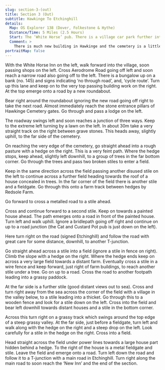 ```yaml
---
slug: section-3-(out)
title: Section 3 (Out)
subtitle: Hawkinge To Etchinghill
details:
  Map: OS Explorer 138 (Dover, Folkestone & Hythe)
  Distance/Time: 5 Miles (2.5 Hours)
  Start: The ‘White Horse’ pub. There is a village car park further into the village by shops.
  Comment: >
    There is much new building in Hawkinge and the cemetery is a little tricky to navigate but thereafter the route is in quiet countryside. In the final section there are excellent views. There are stiles.
portraitMap: false
---
```

With the White Horse Inn on the left, walk forward into the village, soon passing shops on the left. Cross Aerodrome Road going off left and soon reach a narrow road also going off to the left. There is a bungalow up on a bank (no. 145) and signs indicating ‘no through road’, and, ‘cycle route’. Turn up this lane and keep on to the very top passing building work on the right. At the top emerge onto a road by a new roundabout.

Bear right around the roundabout ignoring the new road going off right to take the next road. Almost immediately reach the stone entrance pillars of Hawkinge Cemetery gates. Go through and pass a lodge on the left.

The roadway swings left and soon reaches a junction of three ways. Keep to the extreme left turning by a lawn on the left. In about 30m take a very straight track on the right between grave stones. This heads away, slightly uphill, to the far side of the cemetery.

On reaching the very edge of the cemetery, go straight ahead into a rough pasture with a hedge on the right. This is a very feint path. Where the hedge stops, keep ahead, slightly left downhill, to a group of trees in the far bottom corner. Go through the trees and pass two broken stiles to enter a field.

Keep in the same direction across the field passing another disused stile on the left to continue across a further field heading towards the roof of a house concealed in trees. In the far corner of the field there is another stile and a fieldgate. Go through this onto a farm track between hedges by Redsole Farm.

Go forward to cross a metalled road to a stile ahead.

Cross and continue forward to a second stile. Keep on towards a painted house ahead. The path emerges onto a road in front of the painted house. Turn left and walk uphill. Ignore a bridlepath going off right and continue on up to a road junction (the Cat and Custard Pot pub is just down on the left).

Here turn right on the road (signed Etchinghill) and follow the road with great care for some distance, downhill, to another T-junction.

Go straight ahead across a stile into a field (ignore a stile in fence on right). Climb the slope with a hedge on the right. Where the hedge ends keep on across a very large field towards a distant farm. Eventually cross a stile in a wire fence and keep forward, just right of farm buildings, to reach another stile under a tree. Go on up to a road. Cross the road to another footpath leading into a grassy paddock.

At the far side is a further stile (good distant views out to sea). Cross and turn right away from the sea across the corner of the field with a village in the valley below, to a stile leading into a thicket. Go through this to a wooden fence and look for a stile down on the left. Cross into the field and bear left downhill towards distant houses and a stile in the bottom corner.

Across this turn right on a grassy track which swings around the top edge of a steep grassy valley. At the far side, just before a fieldgate, turn left and walk along with the hedge on the right and a steep drop on the left. Look carefully for a stile in the hedge on the right. Cross into a field.

Head straight across the field under power lines towards a large house part hidden behind a hedge. To the right of the house is a metal fieldgate and stile. Leave the field and emerge onto a road. Turn left down the road and follow it to a T-junction with a main road in Etchinghill. Turn right along the main road to soon reach the ‘New Inn’ and the end of the section.

